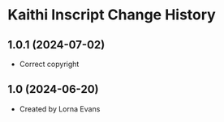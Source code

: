 Kaithi Inscript Change History
====================

1.0.1 (2024-07-02)
----------------
* Correct copyright

1.0 (2024-06-20)
----------------
* Created by Lorna Evans
